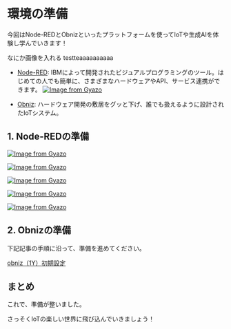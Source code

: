 # 環境の準備

今回はNode-REDとObnizといったプラットフォームを使ってIoTや生成AIを体験し学んでいきます！




なにか画像を入れる
testteaaaaaaaaaa

- [Node-RED](https://nodered.org/): IBMによって開発されたビジュアルプログラミングのツール。はじめての人でも簡単に、さまざまなハードウェアやAPI、サービス連携ができます。
[![Image from Gyazo](https://i.gyazo.com/4cd0ad2c1a4ceb19e8cb929020b2d7ef.png)](https://gyazo.com/4cd0ad2c1a4ceb19e8cb929020b2d7ef)

- [Obniz](https://iot.obniz.com/): ハードウェア開発の敷居をグッと下げ、誰でも扱えるように設計されたIoTシステム。



## 1. Node-REDの準備

[![Image from Gyazo](https://i.gyazo.com/b916a7377dd7813cfc528dc48a3523b4.png)](https://gyazo.com/b916a7377dd7813cfc528dc48a3523b4)

[![Image from Gyazo](https://i.gyazo.com/831a280349158f665edc273435daf4f9.png)](https://gyazo.com/831a280349158f665edc273435daf4f9)

[![Image from Gyazo](https://i.gyazo.com/64e93ce8c544a8a0a3a6ff88fc3ce0e9.png)](https://gyazo.com/64e93ce8c544a8a0a3a6ff88fc3ce0e9)

[![Image from Gyazo](https://i.gyazo.com/2f0f40655ae5c273e8b011098249b4bf.png)](https://gyazo.com/2f0f40655ae5c273e8b011098249b4bf)

[![Image from Gyazo](https://i.gyazo.com/b30f036703753f918236a3bc0f9642ef.png)](https://gyazo.com/b30f036703753f918236a3bc0f9642ef)


## 2. Obnizの準備

下記記事の手順に沿って、準備を進めてください。

[obniz（1Y）初期設定](https://zenn.dev/protoout/articles/49-obniz-wifi-setup)


<!-- 準備も授業内でやるなら、本ページはそれぞれのパートで吸収する-->


## まとめ
これで、準備が整いました。

さっそくIoTの楽しい世界に飛び込んでいきましょう！



